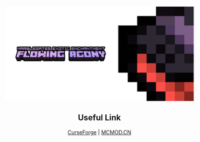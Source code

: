 ![Cover](ghassets/Github%20Social%20Preview.png)

<h2 align="center">Useful Link</h2>

<p align="center"><a href="https://www.curseforge.com/minecraft/mc-mods/marblegates-exotic-enchantment-flowing-agony">CurseForge</a> | <a href="https://www.mcmod.cn/class/3872.html">MCMOD.CN</a></p>

